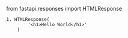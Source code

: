 from fastapi.responses import HTMLResponse
```
1. HTMLResponse(
        '<h1>Hello World</h1>'
    )
```
